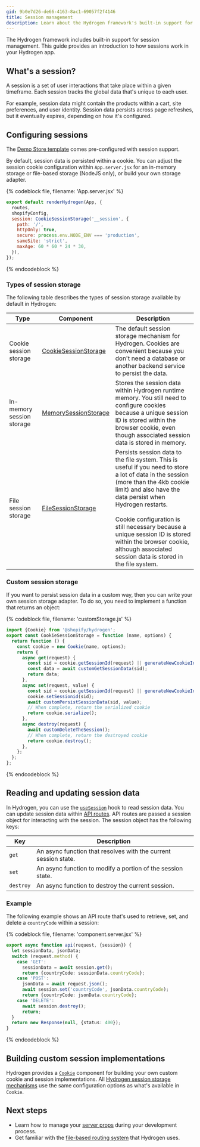 ```yaml
---
gid: 9b0e7d26-de66-4163-8ac1-69057f2f4146
title: Session management
description: Learn about the Hydrogen framework's built-in support for session management.
---
```


The Hydrogen framework includes built-in support for session management. This guide provides an introduction to how sessions work in your Hydrogen app.

## What's a session?

A session is a set of user interactions that take place within a given timeframe. Each session tracks the global data that's unique to each user.

For example, session data might contain the products within a cart, site preferences, and user identity. Session data persists across page refreshes, but it eventually expires, depending on how it's configured.

## Configuring sessions

The [Demo Store template](https://shopify.dev/custom-storefronts/hydrogen/templates) comes pre-configured with session support.

By default, session data is persisted within a cookie. You can adjust the session cookie configuration within `App.server.jsx` for an in-memory storage or file-based storage (NodeJS only), or build your own storage adapter.

{% codeblock file, filename: 'App.server.jsx' %}

```jsx
export default renderHydrogen(App, {
  routes,
  shopifyConfig,
  session: CookieSessionStorage('__session', {
    path: '/',
    httpOnly: true,
    secure: process.env.NODE_ENV === 'production',
    sameSite: 'strict',
    maxAge: 60 * 60 * 24 * 30,
  }),
});
```

{% endcodeblock %}

### Types of session storage

The following table describes the types of session storage available by default in Hydrogen:

| Type                      | Component                                                                                          | Description                                                                                                                                                                                                                                                                                                                                                                         |
| ------------------------- | -------------------------------------------------------------------------------------------------- | ----------------------------------------------------------------------------------------------------------------------------------------------------------------------------------------------------------------------------------------------------------------------------------------------------------------------------------------------------------------------------------- |
| Cookie session storage    | [CookieSessionStorage](https://shopify.dev/api/hydrogen/components/framework/cookiesessionstorage) | The default session storage mechanism for Hydrogen. Cookies are convenient because you don't need a database or another backend service to persist the data.                                                                                                                                                                                                                        |
| In-memory session storage | [MemorySessionStorage](https://shopify.dev/api/hydrogen/components/framework/memorysessionstorage) | Stores the session data within Hydrogen runtime memory. You still need to configure cookies because a unique session ID is stored within the browser cookie, even though associated session data is stored in memory.                                                                                                                                                               |
| File session storage      | [FileSessionStorage](https://shopify.dev/api/hydrogen/components/framework/filesessionstorage)     | Persists session data to the file system. This is useful if you need to store a lot of data in the session (more than the 4kb cookie limit) and also have the data persist when Hydrogen restarts. <br></br>Cookie configuration is still necessary because a unique session ID is stored within the browser cookie, although associated session data is stored in the file system. |

### Custom session storage

If you want to persist session data in a custom way, then you can write your own session storage adapter. To do so, you need to implement a function that returns an object:

{% codeblock file, filename: 'customStorage.js' %}

```ts
import {Cookie} from '@shopify/hydrogen';
export const CookieSessionStorage = function (name, options) {
  return function () {
    const cookie = new Cookie(name, options);
    return {
      async get(request) {
        const sid = cookie.getSessionId(request) || generateNewCookieId();
        const data = await customGetSessionData(sid);
        return data;
      },
      async set(request, value) {
        const sid = cookie.getSessionId(request) || generateNewCookieId();
        cookie.setSessionid(sid);
        await customPersistSessionData(sid, value);
        // When complete, return the serialized cookie
        return cookie.serialize();
      },
      async destroy(request) {
        await customDeleteTheSession();
        // When complete, return the destroyed cookie
        return cookie.destroy();
      },
    };
  };
};
```

{% endcodeblock %}

## Reading and updating session data

In Hydrogen, you can use the [`useSession`](https://shopify.dev/api/hydrogen/hooks/framework/usesession) hook to read session data. You can update session data within [API routes](https://shopify.dev/custom-storefronts/hydrogen/framework/routes#api-routes). API routes are passed a session object for interacting with the session. The session object has the following keys:

| Key       | Description                                                     |
| --------- | --------------------------------------------------------------- |
| `get`     | An async function that resolves with the current session state. |
| `set`     | An async function to modify a portion of the session state.     |
| `destroy` | An async function to destroy the current session.               |

### Example

The following example shows an API route that's used to retrieve, set, and delete a `countryCode` within a session:

{% codeblock file, filename: 'component.server.jsx' %}

```ts
export async function api(request, {session}) {
  let sessionData, jsonData;
  switch (request.method) {
    case 'GET':
      sessionData = await session.get();
      return {countryCode: sessionData.countryCode};
    case 'POST':
      jsonData = await request.json();
      await session.set('countryCode', jsonData.countryCode);
      return {countryCode: jsonData.countryCode};
    case 'DELETE':
      await session.destroy();
      return;
  }
  return new Response(null, {status: 400});
}
```

{% endcodeblock %}

## Building custom session implementations

Hydrogen provides a [`Cookie`](https://shopify.dev/api/hydrogen/components/framework/cookie) component for building your own custom cookie and session implementations. All [Hydrogen session storage mechanisms](https://shopify.dev/custom-storefronts/hydrogen/framework/sessions#types-of-session-storage) use the same configuration options as what's available in `Cookie`.

## Next steps

- Learn how to manage your [server props](https://shopify.dev/custom-storefronts/hydrogen/framework/server-props) during your development process.
- Get familiar with the [file-based routing system](https://shopify.dev/custom-storefronts/hydrogen/framework/routes) that Hydrogen uses.
